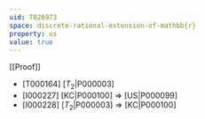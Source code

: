 ```yaml
---
uid: T026973
space: discrete-rational-extension-of-mathbb{r}
property: us
value: true
---
```

[[Proof]]

* [T000164] [$T_2$|P000003]
* [I000227] [KC|P000100] => [US|P000099]
* [I000228] [$T_2$|P000003] => [KC|P000100]

